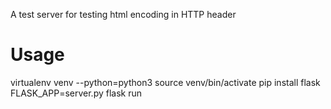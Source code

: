 A test server for testing html encoding in HTTP header
# Usage

virtualenv venv --python=python3
source venv/bin/activate
pip install flask
FLASK_APP=server.py flask run
